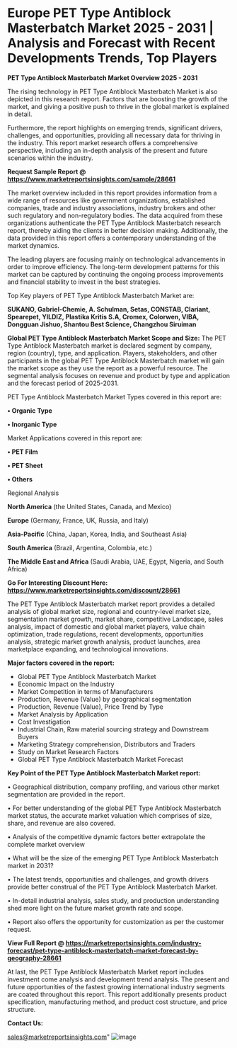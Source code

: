 # Europe PET Type Antiblock Masterbatch Market 2025 - 2031 | Analysis and Forecast with Recent Developments Trends, Top Players

<Strong> PET Type Antiblock Masterbatch Market Overview 2025 - 2031</strong>

The rising technology in PET Type Antiblock Masterbatch Market is also depicted in this research report. Factors that are boosting the growth of the market, and giving a positive push to thrive in the global market is explained in detail.

Furthermore, the report highlights on emerging trends, significant drivers, challenges, and opportunities, providing all necessary data for thriving in the industry. This report market research offers a comprehensive perspective, including an in-depth analysis of the present and future scenarios within the industry.

<strong>Request Sample Report @ <a href=https://www.marketreportsinsights.com/sample/28661>https://www.marketreportsinsights.com/sample/28661</a></strong>

The market overview included in this report provides information from a wide range of resources like government organizations, established companies, trade and industry associations, industry brokers and other such regulatory and non-regulatory bodies. The data acquired from these organizations authenticate the PET Type Antiblock Masterbatch research report, thereby aiding the clients in better decision making. Additionally, the data provided in this report offers a contemporary understanding of the market dynamics.

The leading players are focusing mainly on technological advancements in order to improve efficiency. The long-term development patterns for this market can be captured by continuing the ongoing process improvements and financial stability to invest in the best strategies.

Top Key players of PET Type Antiblock Masterbatch Market are:

<strong>SUKANO, Gabriel-Chemie, A. Schulman, Setas, CONSTAB, Clariant, Spearepet, YILDIZ, Plastika Kritis S.A, Cromex, Colorwen, VIBA, Dongguan Jishuo, Shantou Best Science, Changzhou Siruiman</strong>

<strong><b>Global PET Type Antiblock Masterbatch Market Scope and Size:</b></strong>
The PET Type Antiblock Masterbatch market is declared segment by company, region (country), type, and application. Players, stakeholders, and other participants in the global PET Type Antiblock Masterbatch market will gain the market scope as they use the report as a powerful resource. The segmental analysis focuses on revenue and product by type and application and the forecast period of 2025-2031.

PET Type Antiblock Masterbatch Market Types covered in this report are:

<strong>• Organic Type

• Inorganic Type</strong>

Market Applications covered in this report are:

<strong>• PET Film

• PET Sheet

• Others</strong> 

Regional Analysis

<strong>North America</strong> (the United States, Canada, and Mexico)

<strong>Europe</strong> (Germany, France, UK, Russia, and Italy)

<strong>Asia-Pacific</strong> (China, Japan, Korea, India, and Southeast Asia)

<strong>South America</strong> (Brazil, Argentina, Colombia, etc.)

<strong>The Middle East and Africa</strong> (Saudi Arabia, UAE, Egypt, Nigeria, and South Africa)

<strong>Go For Interesting Discount Here: <a href=https://www.marketreportsinsights.com/discount/28661>https://www.marketreportsinsights.com/discount/28661</a></strong>

The PET Type Antiblock Masterbatch market report provides a detailed analysis of global market size, regional and country-level market size, segmentation market growth, market share, competitive Landscape, sales analysis, impact of domestic and global market players, value chain optimization, trade regulations, recent developments, opportunities analysis, strategic market growth analysis, product launches, area marketplace expanding, and technological innovations.

<strong><b>Major factors covered in the report:</b></strong>
<ul>
  <li>Global PET Type Antiblock Masterbatch Market </li>
  <li>Economic Impact on the Industry</li>
  <li>Market Competition in terms of Manufacturers</li>
  <li>Production, Revenue (Value) by geographical segmentation</li>
  <li>Production, Revenue (Value), Price Trend by Type</li>
  <li>Market Analysis by Application</li>
  <li>Cost Investigation</li>
  <li>Industrial Chain, Raw material sourcing strategy and Downstream Buyers</li>
  <li>Marketing Strategy comprehension, Distributors and Traders</li>
  <li>Study on Market Research Factors</li>
  <li>Global PET Type Antiblock Masterbatch Market Forecast</li>
</ul>

<strong><b>Key Point of the PET Type Antiblock Masterbatch Market report:</b></strong>

• Geographical distribution, company profiling, and various other market segmentation are provided in the report.

• For better understanding of the global PET Type Antiblock Masterbatch market status, the accurate market valuation which comprises of size, share, and revenue are also covered.

• Analysis of the competitive dynamic factors better extrapolate the complete market overview

• What will be the size of the emerging PET Type Antiblock Masterbatch market in 2031?

• The latest trends, opportunities and challenges, and growth drivers provide better construal of the PET Type Antiblock Masterbatch Market.

• In-detail industrial analysis, sales study, and production understanding shed more light on the future market growth rate and scope.

• Report also offers the opportunity for customization as per the customer request.

<strong><b>View Full Report @ <a href=https://marketreportsinsights.com/industry-forecast/pet-type-antiblock-masterbatch-market-forecast-by-geography-28661>https://marketreportsinsights.com/industry-forecast/pet-type-antiblock-masterbatch-market-forecast-by-geography-28661</a></b></strong>


At last, the PET Type Antiblock Masterbatch Market report includes investment come analysis and development trend analysis. The present and future opportunities of the fastest growing international industry segments are coated throughout this report. This report additionally presents product specification, manufacturing method, and product cost structure, and price structure.

<strong>Contact Us:</strong>

sales@marketreportsinsights.com"
![image](https://github.com/user-attachments/assets/c2ee1c4e-b726-4810-a8f9-1982b53c4d6d)
